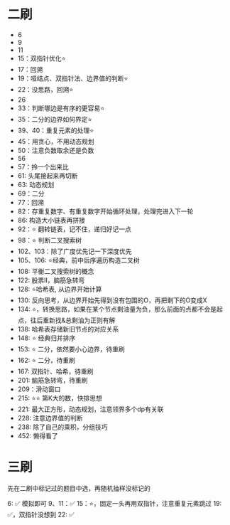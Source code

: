 # 二刷

- 6 
- 9
- 11
- 15：双指针优化⭐️
- 17：回溯
- 19：哑结点、双指针法、边界值的判断⭐️
- 22：没思路，回溯⭐️
- 26 
- 33：判断哪边是有序的更容易⭐️
- 35：二分的边界如何界定⭐️
- 39、40：重复元素的处理⭐️
- 45：用贪心，不用动态规划
- 50：注意负数取余还是负数
- 56
- 57：拎一个出来比
- 61: 头尾接起来再切断
- 63: 动态规划
- 69：二分
- 77：回溯
- 82：存重复数字、有重复数字开始循环处理，处理完进入下一轮
- 86: 构造大小链表再拼接
- 92：⭐️ 翻转链表，记不住，递归好记一点
- 98：⭐️ 判断二叉搜索树
- 102、103：除了广度优先记一下深度优先
- 105、106: ⭐️经典，前中后序遍历构造二叉树
- 108: 平衡二叉搜索树的概念
- 122: 股票II，脑筋急转弯
- 128: ⭐️哈希表, 从边界开始计算
- 130: 反向思考，从边界开始先得到没有包围的O，再把剩下的O变成X
- 134: ⭐️，转换思路，如果在某个节点剩油量为负，那么前面的点都不会是起点，往后重新找&总剩油为正则有解
- 138: 哈希表存储新旧节点的对应关系
- 148: ⭐️ 经典归并排序
- 153: ⭐️ 二分，依然要小心边界，待重刷
- 162: ⭐️ 二分，待重刷
- 167: 双指针、哈希，待重刷
- 201: 脑筋急转弯，待重刷
- 209：滑动窗口
- 215: ⭐️⭐️ 第K大的数，快排思想
- 221: 最大正方形，动态规划，注意领界多个dp有关联
- 228: 注意边界值的判断
- 238: 除了自己的乘积，分组技巧
- 452: 懒得看了

# 三刷

先在二刷中标记过的题目中选，再随机抽样没标记的

6: ✅ 模拟即可
9、11：✅
15：⭐️，固定一头再用双指针，注意重复元素跳过
19: ✅，双指针没想到
22: ✅